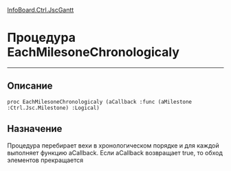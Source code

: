 ﻿---
Link: InfoBoard.Ctrl.JscGantt.@EachMilesoneChronologicaly
---

<!---  Навигация
[Имя проекта](#) :
-->
[InfoBoard.Ctrl.JscGantt](Default)

# Процедура EachMilesoneChronologicaly
---

## Описание

    proc EachMilesoneChronologicaly (aCallback :func (aMilestone :Ctrl.Jsc.Milestone) :Logical)

<!--
## Аргументы{#Args}

### Аргумент1

Описание аргумента 1
-->

## Назначение

Процедура перебирает вехи в хронологическом порядке и для каждой выполняет функцию aCallback. Если aCallback возвращает true, то обход элементов прекращается

<!--
## Пример

    EachMilesoneChronologicaly...
-->

